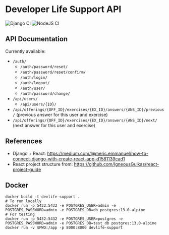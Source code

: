 # Developer Life Support API

![Django CI](https://github.com/insper-education/devlife-support-api/actions/workflows/django.yml/badge.svg)
![NodeJS CI](https://github.com/insper-education/devlife-support-api/actions/workflows/node.js.yml/badge.svg)

## API Documentation

Currently available:

- `/auth/`
  - `/auth/password/reset/`
  - `/auth/password/reset/confirm/`
  - `/auth/login/`
  - `/auth/logout/`
  - `/auth/user/`
  - `/auth/password/change/`
- `/api/users/`
  - `/api/users/{ID}/`
- `/api/offerings/{OFF_ID}/exercises/{EX_ID}/answers/{ANS_ID}/previous/` (previous answer for this user and exercise)
- `/api/offerings/{OFF_ID}/exercises/{EX_ID}/answers/{ANS_ID}/next/` (next answer for this user and exercise)

## References

- Django + React: https://medium.com/@meric.emmanuel/how-to-connect-django-with-create-react-app-d1581139cad1
- React project structure from: https://github.com/IgneousGuikas/react-project-guide

## Docker

    docker build -t devlife-support .
    # To run locally
    docker run -p 5432:5432 -e POSTGRES_USER=admin -e POSTGRES_PASSWORD=admin -e POSTGRES_DB=db postgres:13.0-alpine
    # For testing
    docker run -p 5432:5432 -e POSTGRES_USER=postgres -e POSTGRES_PASSWORD=admin -e POSTGRES_DB=test_db postgres:13.0-alpine
    docker run -v $PWD:/app -p 8000:8000 devlife-support
